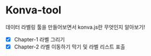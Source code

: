 # Konva-tool

데이터 라벨링 툴을 만들어보면서 konva.js란 무엇인지 알아보기!

- [x] Chapter-1 라벨 그리기
- [x] Chapter-2 라벨 이동하기 막기 및 라벨 리스트 표출
